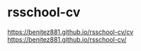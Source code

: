 # rsschool-cv
https://benitez881.github.io/rsschool-cv/cv
https://benitez881.github.io/rsschool-cv/

